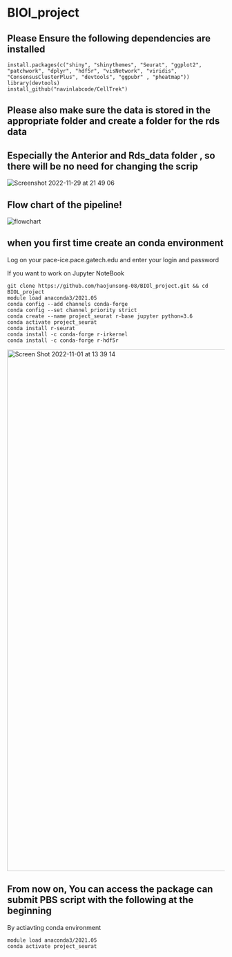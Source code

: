# BIOl_project
## Please Ensure the following dependencies are installed
```
install.packages(c("shiny", "shinythemes", "Seurat", "ggplot2", "patchwork", "dplyr", "hdf5r", "visNetwork", "viridis", "ConsensusClusterPlus", "devtools", "ggpubr" , "pheatmap"))
library(devtools)
install_github("navinlabcode/CellTrek")
```
## Please also make sure the data is stored in the appropriate folder and create a folder for the rds data
## Especially the Anterior and Rds_data folder , so there will be no need for changing the scrip
![Screenshot 2022-11-29 at 21 49 06](https://user-images.githubusercontent.com/84302343/204695777-bba5cc46-ccf5-454f-9e32-897a9b63cdb0.png)

## Flow chart of the pipeline!
![flowchart](https://user-images.githubusercontent.com/84302343/204696157-fb5df33f-9d35-4b48-8a01-21b05112252a.png)


## when you first time create an conda environment
Log on your pace-ice.pace.gatech.edu and enter your login and password

If you want to work on Jupyter NoteBook
```
git clone https://github.com/haojunsong-08/BIOl_project.git && cd BIOL_project
module load anaconda3/2021.05
conda config --add channels conda-forge
conda config --set channel_priority strict
conda create --name project_seurat r-base jupyter python=3.6
conda activate project_seurat
conda install r-seurat
conda install -c conda-forge r-irkernel
conda install -c conda-forge r-hdf5r

```
<img width="1206" alt="Screen Shot 2022-11-01 at 13 39 14" src="https://user-images.githubusercontent.com/84302343/199300837-d660be34-b85a-4c72-b964-875597f77bda.png">

## From now on, You can access the package can submit PBS script with the following at the beginning
By actiavting conda environment
```
module load anaconda3/2021.05
conda activate project_seurat
```
